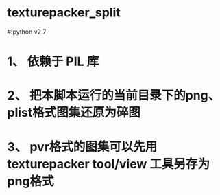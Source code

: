 # texturepacker_split

#!python v2.7
# 1、 依赖于 PIL 库
# 2、 把本脚本运行的当前目录下的png、plist格式图集还原为碎图
# 3、 pvr格式的图集可以先用texturepacker tool/view 工具另存为png格式
